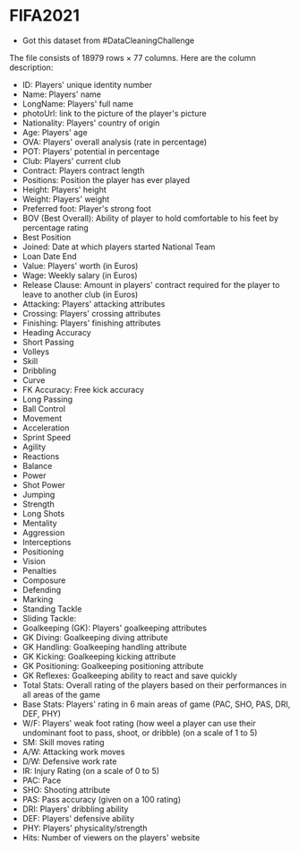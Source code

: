 # FIFA2021
- Got this dataset from #DataCleaningChallenge

The file consists of 18979 rows × 77 columns.
Here are the column description:
- ID: Players' unique identity number
- Name: Players' name
- LongName: Players' full name
- photoUrl: link to the picture of the player's picture
- Nationality: Players' country of origin
- Age: Players' age
- OVA: Players' overall analysis (rate in percentage)
- POT: Players' potential in percentage
- Club: Players' current club
- Contract: Players contract length
- Positions: Position the player has ever played
- Height: Players' height
- Weight: Players' weight
- Preferred foot: Player's strong foot
- BOV (Best Overall): Ability of player to hold comfortable to his feet by percentage rating
- Best Position
- Joined: Date at which players started National Team
- Loan Date End
- Value: Players' worth (in Euros)
- Wage: Weekly salary (in Euros)
- Release Clause: Amount in players' contract required for the player to leave to another club (in Euros)
- Attacking: Players' attacking attributes
- Crossing: Players' crossing attributes
- Finishing: Players' finishing attributes
- Heading Accuracy
- Short Passing
- Volleys
- Skill
- Dribbling
- Curve
- FK Accuracy: Free kick accuracy
- Long Passing
- Ball Control
- Movement
- Acceleration
- Sprint Speed
- Agility
- Reactions
- Balance
- Power
- Shot Power
- Jumping
- Strength
- Long Shots
- Mentality
- Aggression
- Interceptions
- Positioning
- Vision
- Penalties
- Composure
- Defending
- Marking
- Standing Tackle
- Sliding Tackle: 
- Goalkeeping (GK): Players' goalkeeping attributes
- GK Diving: Goalkeeping diving attribute
- GK Handling: Goalkeeping handling attribute
- GK Kicking: Goalkeeping kicking attribute
- GK Positioning: Goalkeeping positioning attribute
- GK Reflexes: Goalkeeping ability to react and save quickly
- Total Stats: Overall rating of the players based on their performances in all areas of the game
- Base Stats: Players' rating in 6 main areas of game (PAC, SHO, PAS, DRI, DEF, PHY)
- W/F: Players' weak foot rating (how weel a player can use their undominant foot to pass, shoot, or dribble) (on a scale of 1 to 5)
- SM: Skill moves rating
- A/W: Attacking work moves
- D/W: Defensive work rate
- IR: Injury Rating (on a scale of 0 to 5)
- PAC: Pace
- SHO: Shooting attribute
- PAS: Pass accuracy (given on a 100 rating)
- DRI: Players' dribbling ability
- DEF: Players' defensive ability
- PHY: Players' physicality/strength
- Hits: Number of viewers on the players' website
